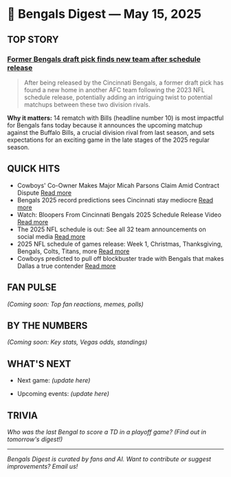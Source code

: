 # 🐅 Bengals Digest — May 15, 2025


## TOP STORY

### [Former Bengals draft pick finds new team after schedule release](https://sports.yahoo.com/article/former-bengals-draft-pick-finds-200054577.html)


> After being released by the Cincinnati Bengals, a former draft pick has found a new home in another AFC team following the 2023 NFL schedule release, potentially adding an intriguing twist to potential matchups between these two division rivals.


**Why it matters:** 14 rematch with Bills (headline number 10) is most impactful for Bengals fans today because it announces the upcoming matchup against the Buffalo Bills, a crucial division rival from last season, and sets expectations for an exciting game in the late stages of the 2025 regular season.


## QUICK HITS

- Cowboys' Co-Owner Makes Major Micah Parsons Claim Amid Contract Dispute [Read more](https://sports.yahoo.com/article/cowboys-co-owner-makes-major-193640216.html)
- Bengals 2025 record predictions sees Cincinnati stay mediocre [Read more](https://www.sportingnews.com/ca/nfl/cincinnati-bengals/news/bengals-2025-record-predictions-sees-cincinnati-stay-mediocre/cda4b757afe2bd73c1455853)
- Watch: Bloopers From Cincinnati Bengals 2025 Schedule Release Video [Read more](https://www.si.com/nfl/bengals/allbengals-insiders-plus/watch-bloopers-from-cincinnati-bengals-2025-schedule-release-video-01jva68abybr)
- The 2025 NFL schedule is out: See all 32 team announcements on social media [Read more](https://sports.yahoo.com/article/2025-nfl-schedule-see-32-143415727.html)
- 2025 NFL schedule of games release: Week 1, Christmas, Thanksgiving, Bengals, Colts, Titans, more [Read more](https://sports.yahoo.com/article/2025-nfl-schedule-games-release-142403332.html)
- Cowboys predicted to pull off blockbuster trade with Bengals that makes Dallas a true contender [Read more](https://www.sportingnews.com/us/nfl/cincinnati-bengals/news/cowboys-predicted-blockbuster-trade-bengals-dallas-true-contender/585fc87a1ab6696ebfc6a0ef)

## FAN PULSE

_(Coming soon: Top fan reactions, memes, polls)_

## BY THE NUMBERS

_(Coming soon: Key stats, Vegas odds, standings)_

## WHAT'S NEXT

- Next game: _(update here)_

- Upcoming events: _(update here)_

## TRIVIA

_Who was the last Bengal to score a TD in a playoff game? (Find out in tomorrow's digest!)_


---


*Bengals Digest is curated by fans and AI. Want to contribute or suggest improvements? Email us!*